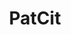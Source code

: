 ---
api_or_bulk_downloads: Bulk
citation: 'Cyril Verluise, Gabriele Cristelli, Kyle Higham, Lucas Violon, & Gaétan
  de Rassenfosse. (2020). PatCit: A Comprehensive Dataset of Patent Citations (Version
  0.3.1) [Data set]. Zenodo. http://doi.org/10.5281/zenodo.4391095'
code: https://github.com/cverluise/PatCit
datasets_and_publications_using_this_dataset: https://papers.ssrn.com/sol3/papers.cfm?abstract_id=3754772
description: In-text and front page citations to non-patent literature + in-text patent
  citations, extracted and parsed using NLP techniques. Open source project
documentation: https://cverluise.github.io/PatCit/
doi: https://doi.org/10.5281/zenodo.3710993
error_metrics: 'yes'
location: https://doi.org/10.5281/zenodo.3710993
record_creation_timestamp: 11/17/2020 10:38:00
shortname: patcit
tags: Citations, In-text, Front page, Patent, Science, Database, Wikipedia, Standard
terms_of_use: CC-BY 4.0 International
timeframe: 1836-2018
title: PatCit
uuid: bd8a562a-ce58-4a61-925d-88f0d0695974
versioning: 'Yes'
---